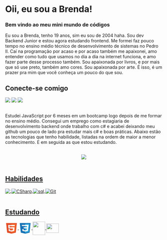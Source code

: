 <div>
    <h1>Oii, eu sou a Brenda! </h1>
    <h3>Bem vindo ao meu mini mundo de códigos</h3>
    <p>Eu sou a Brenda, tenho 19 anos, sim eu sou de 2004 haha. Sou dev Backend Junior e estou agora estudando frontend. Me formei faz pouco tempo no ensino médio técnico de desenvolvimento de sistemas no Pedro II. Caí na programação por acaso e por acaso também me apaixonei, amo entender como tudo que usamos no dia a dia na internet funciona, e amo fazer parte desse processo também. Sou apaixonada por livros, e por mais que só use preto, também amo cores. Sou apaixonada por arte. É isso, é um prazer pra mim que você conheça um pouco do que sou.</p>
</div>
<div>
    <h2>Conecte-se comigo</h2>
    <a href="https://linkedin.com/in/brenda-brito-179521236"><img src="https://img.shields.io/badge/-LinkedIn-%230077B5?style=for-the-badge&logo=linkedin&logoColor=white" target="_blank"></a> 
    <a href="https://www.notion.so/bibi-eight-workspace/Brenda-Regina-Ribeiro-de-Brito-2ded8bcc42da4b678ecd4d52b7159630?pvs=4"><img src="https://img.shields.io/badge/Notion-FFFFFF?style=for-the-badge&logo=notion&logoColor=black" target="_blank"></a>
    <a href = "mailto:bbritob8@gmail.com"><img src="https://img.shields.io/badge/-Gmail-%23333?style=for-the-badge&logo=gmail&logoColor=white" target="_blank"></a>
</div>
</br>
<div>
    <p>Estudei JavaScript por 6 meses em um bootcamp logo depois de me formar no ensino médio. Consegui um emprego como estagiaria de desenvolvimento backend onde trabalho com c# e acabei deixando meu github um pouco de lado pra estudar mais c# e boas práticas. Abaixo estão as tecnologias que tenho habilidade, listadas na ordem de maior a menor conhecimento. E em seguida as que estou estudando.
</p>
</div>

<div align="center"><br>
  <a href="https://github.com/bibi-eight">
<!--   <img height="180em" src="https://github-readme-stats.vercel.app/api?username=bibi-eight&show_icons=true&theme=dark&include_all_commits=true&count_private=true"/> -->
  <img height="180em" src="https://github-readme-stats.vercel.app/api/top-langs/?username=bibi-eight&layout=compact&langs_count=7&theme=dark"/>
</div>
<div style="display: inline_block"><br>
    <h2>Habilidades</h2>
    <img align="center" heigth="30" width="40" src="https://cdn.jsdelivr.net/gh/devicons/devicon/icons/csharp/csharp-original.svg" />
    <img align="center" alt="CSharp" height="40" width="40" src="https://adrianwilczynski.gallerycdn.vsassets.io/extensions/adrianwilczynski/asp-net-core-snippet-pack/1.51.0/1586892181474/Microsoft.VisualStudio.Services.Icons.Default">
    <img align="center" alt="sql" height="45" width="45" src="https://cdn-icons-png.flaticon.com/512/4492/4492311.png">
    <img align="center" alt="Git" height="40" width="40" src="https://cdn.jsdelivr.net/gh/devicons/devicon/icons/git/git-original.svg">
    
</div>
<div style="display: inline_block" ><br>
    <h2>Estudando</h2>
    <img align="center" height="35" width="40" src="https://raw.githubusercontent.com/devicons/devicon/master/icons/html5/html5-original.svg">
    <img align="center" height="35" width="40" src="https://raw.githubusercontent.com/devicons/devicon/master/icons/css3/css3-original.svg">
    <img align="center" height="43" width="40" src="https://miro.medium.com/max/256/1*3H6_a9Srb655m3NiqlbbKQ.png">
    <img align="center" height="30" width="40" src="https://cdn.jsdelivr.net/gh/devicons/devicon/icons/javascript/javascript-plain.svg">
</div>

